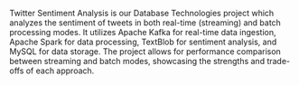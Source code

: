 Twitter Sentiment Analysis is our Database Technologies project which analyzes the sentiment of tweets in both real-time (streaming) and batch processing modes. 
It utilizes Apache Kafka for real-time data ingestion, Apache Spark for data processing, TextBlob for sentiment analysis, and MySQL for data storage. 
The project allows for performance comparison between streaming and batch modes, showcasing the strengths and trade-offs of each approach.

